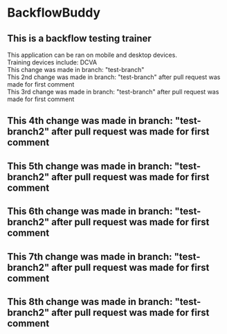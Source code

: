 # BackflowBuddy

<h2>This is a backflow testing trainer</h2>
<div>This application can be ran on mobile and desktop devices.</div>
<div>Training devices include:
DCVA
</div>
<div>This change was made in branch: "test-branch"</div>
<div>This 2nd change was made in branch: "test-branch" after pull request was made for first comment</div>
<div>This 3rd change was made in branch: "test-branch" after pull request was made for first comment</div>
<h2>This 4th change was made in branch: "test-branch2" after pull request was made for first comment</h2>
<h2>This 5th change was made in branch: "test-branch2" after pull request was made for first comment</h2>
<h2>This 6th change was made in branch: "test-branch2" after pull request was made for first comment</h2>
<h2>This 7th change was made in branch: "test-branch2" after pull request was made for first comment</h2>
<h2>This 8th change was made in branch: "test-branch2" after pull request was made for first comment</h2>


